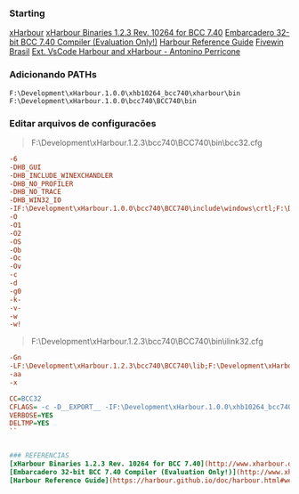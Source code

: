 ### Starting
[xHarbour](http://www.xharbour.org)
[xHarbour Binaries 1.2.3 Rev. 10264 for BCC 7.40](http://www.xharbour.org/index.asp?page=download/windows/binaries_win)
[Embarcadero 32-bit BCC 7.40 Compiler (Evaluation Only!)](http://www.xharbour.org/index.asp?page=download/windows/required_win)
[Harbour Reference Guide](https://harbour.github.io/doc/harbour.html#welcome-to-harbour)
[Fivewin Brasil](http://fivewin.com.br/)
[Ext. VsCode Harbour and xHarbour - Antonino Perricone](https://marketplace.visualstudio.com/items?itemName=aperricone.harbour)

### Adicionando PATHs
```.env
F:\Development\xHarbour.1.0.0\xhb10264_bcc740\xharbour\bin
F:\Development\xHarbour.1.0.0\bcc740\BCC740\bin
```

### Editar arquivos de configuracões
> F:\Development\xHarbour.1.2.3\bcc740\BCC740\bin\bcc32.cfg
```.cfg
-6
-DHB_GUI
-DHB_INCLUDE_WINEXCHANDLER
-DHB_NO_PROFILER
-DHB_NO_TRACE
-DHB_WIN32_IO
-IF:\Development\xHarbour.1.0.0\bcc740\BCC740\include\windows\crtl;F:\Development\xHarbour.1.0.0\bcc740\BCC740\include\windows\sdk;F:\Development\xHarbour.1.0.0\bcc740\BCC740\include\dinkumware
-O
-O1
-O2
-OS
-Ob
-Oc
-Ov
-c
-d
-g0
-k-
-v-
-w
-w!
```
> F:\Development\xHarbour.1.2.3\bcc740\BCC740\bin\ilink32.cfg

```.cfg
-Gn
-LF:\Development\xHarbour.1.2.3\bcc740\BCC740\lib;F:\Development\xHarbour.1.2.3\bcc740\BCC740\lib\psdk
-aa
-x
```

```.cfg
CC=BCC32
CFLAGS= -c -D__EXPORT__ -IF:\Development\xHarbour.1.0.0\xhb10264_bcc740\xharbour\include  -d -LF:\Development\xHarbour.1.0.0\xhb10264_bcc740\xharbour\lib
VERBOSE=YES
DELTMP=YES
``


### REFERENCIAS 
[xHarbour Binaries 1.2.3 Rev. 10264 for BCC 7.40](http://www.xharbour.org/index.asp?page=download/windows/binaries_win)
[Embarcadero 32-bit BCC 7.40 Compiler (Evaluation Only!)](http://www.xharbour.org/index.asp?page=download/windows/required_win)
[Harbour Reference Guide](https://harbour.github.io/doc/harbour.html#welcome-to-harbour)